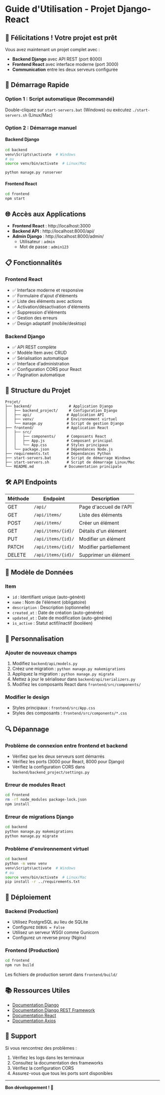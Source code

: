 # Guide d'Utilisation - Projet Django-React

## 🎉 Félicitations ! Votre projet est prêt

Vous avez maintenant un projet complet avec :
- **Backend Django** avec API REST (port 8000)
- **Frontend React** avec interface moderne (port 3000)
- **Communication** entre les deux serveurs configurée

## 🚀 Démarrage Rapide

### Option 1 : Script automatique (Recommandé)
Double-cliquez sur `start-servers.bat` (Windows) ou exécutez `./start-servers.sh` (Linux/Mac)

### Option 2 : Démarrage manuel

#### Backend Django
```bash
cd backend
venv\Scripts\activate  # Windows
# ou
source venv/bin/activate  # Linux/Mac

python manage.py runserver
```

#### Frontend React
```bash
cd frontend
npm start
```

## 🌐 Accès aux Applications

- **Frontend React** : http://localhost:3000
- **Backend API** : http://localhost:8000/api/
- **Admin Django** : http://localhost:8000/admin/
  - Utilisateur : `admin`
  - Mot de passe : `admin123`

## 📋 Fonctionnalités

### Frontend React
- ✅ Interface moderne et responsive
- ✅ Formulaire d'ajout d'éléments
- ✅ Liste des éléments avec actions
- ✅ Activation/désactivation d'éléments
- ✅ Suppression d'éléments
- ✅ Gestion des erreurs
- ✅ Design adaptatif (mobile/desktop)

### Backend Django
- ✅ API REST complète
- ✅ Modèle Item avec CRUD
- ✅ Sérialisation automatique
- ✅ Interface d'administration
- ✅ Configuration CORS pour React
- ✅ Pagination automatique

## 🔧 Structure du Projet

```
Projet/
├── backend/                 # Application Django
│   ├── backend_project/     # Configuration Django
│   ├── api/                # Application API
│   ├── venv/               # Environnement virtuel
│   └── manage.py           # Script de gestion Django
├── frontend/               # Application React
│   ├── src/
│   │   ├── components/     # Composants React
│   │   ├── App.js          # Composant principal
│   │   └── App.css         # Styles principaux
│   └── package.json        # Dépendances Node.js
├── requirements.txt        # Dépendances Python
├── start-servers.bat       # Script de démarrage Windows
├── start-servers.sh        # Script de démarrage Linux/Mac
└── README.md              # Documentation principale
```

## 🛠️ API Endpoints

| Méthode | Endpoint | Description |
|---------|----------|-------------|
| GET | `/api/` | Page d'accueil de l'API |
| GET | `/api/items/` | Liste des éléments |
| POST | `/api/items/` | Créer un élément |
| GET | `/api/items/{id}/` | Détails d'un élément |
| PUT | `/api/items/{id}/` | Modifier un élément |
| PATCH | `/api/items/{id}/` | Modifier partiellement |
| DELETE | `/api/items/{id}/` | Supprimer un élément |

## 📝 Modèle de Données

### Item
- `id` : Identifiant unique (auto-généré)
- `name` : Nom de l'élément (obligatoire)
- `description` : Description (optionnelle)
- `created_at` : Date de création (auto-générée)
- `updated_at` : Date de modification (auto-générée)
- `is_active` : Statut actif/inactif (booléen)

## 🎨 Personnalisation

### Ajouter de nouveaux champs
1. Modifiez `backend/api/models.py`
2. Créez une migration : `python manage.py makemigrations`
3. Appliquez la migration : `python manage.py migrate`
4. Mettez à jour le sérialiseur dans `backend/api/serializers.py`
5. Modifiez les composants React dans `frontend/src/components/`

### Modifier le design
- Styles principaux : `frontend/src/App.css`
- Styles des composants : `frontend/src/components/*.css`

## 🔍 Dépannage

### Problème de connexion entre frontend et backend
- Vérifiez que les deux serveurs sont démarrés
- Vérifiez les ports (3000 pour React, 8000 pour Django)
- Vérifiez la configuration CORS dans `backend/backend_project/settings.py`

### Erreur de modules React
```bash
cd frontend
rm -rf node_modules package-lock.json
npm install
```

### Erreur de migrations Django
```bash
cd backend
python manage.py makemigrations
python manage.py migrate
```

### Problème d'environnement virtuel
```bash
cd backend
python -m venv venv
venv\Scripts\activate  # Windows
# ou
source venv/bin/activate  # Linux/Mac
pip install -r ../requirements.txt
```

## 🚀 Déploiement

### Backend (Production)
- Utilisez PostgreSQL au lieu de SQLite
- Configurez `DEBUG = False`
- Utilisez un serveur WSGI comme Gunicorn
- Configurez un reverse proxy (Nginx)

### Frontend (Production)
```bash
cd frontend
npm run build
```
Les fichiers de production seront dans `frontend/build/`

## 📚 Ressources Utiles

- [Documentation Django](https://docs.djangoproject.com/)
- [Documentation Django REST Framework](https://www.django-rest-framework.org/)
- [Documentation React](https://reactjs.org/docs/)
- [Documentation Axios](https://axios-http.com/)

## 🤝 Support

Si vous rencontrez des problèmes :
1. Vérifiez les logs dans les terminaux
2. Consultez la documentation des frameworks
3. Vérifiez la configuration CORS
4. Assurez-vous que tous les ports sont disponibles

---

**Bon développement ! 🚀** 